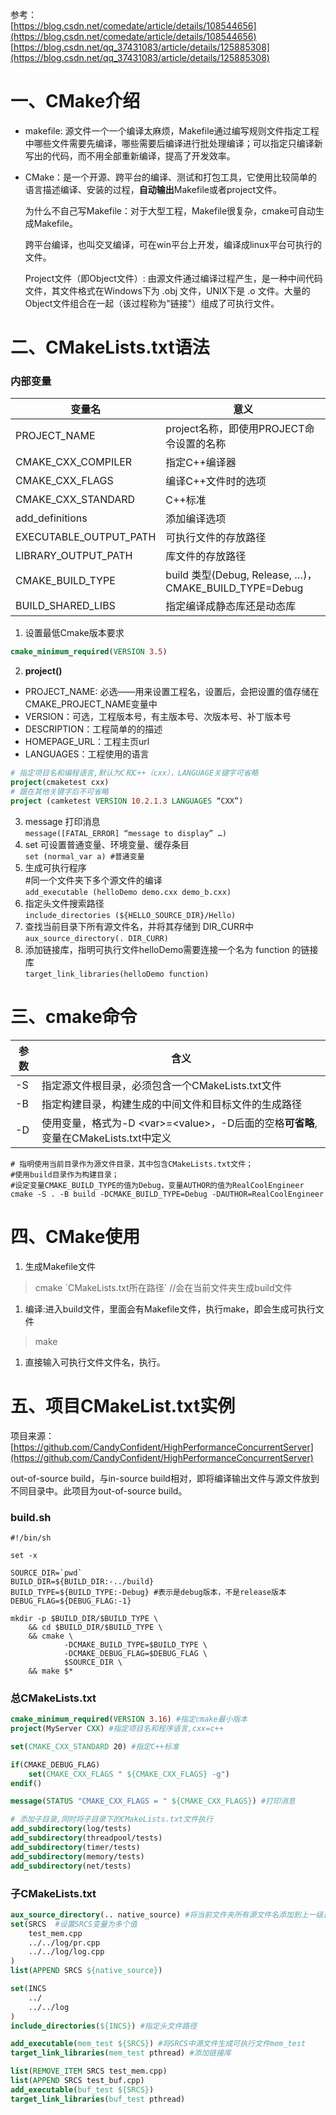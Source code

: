 参考：  
[https://blog.csdn.net/comedate/article/details/108544656](https://blog.csdn.net/comedate/article/details/108544656)  
[https://blog.csdn.net/qq_37431083/article/details/125885308](https://blog.csdn.net/qq_37431083/article/details/125885308)
# 一、CMake介绍
- makefile: 源文件一个一个编译太麻烦，Makefile通过编写规则文件指定工程中哪些文件需要先编译，哪些需要后编译进行批处理编译；可以指定只编译新写出的代码，而不用全部重新编译，提高了开发效率。 
- CMake：是一个开源、跨平台的编译、测试和打包工具，它使用比较简单的语言描述编译、安装的过程，**自动输出**Makefile或者project文件。
  
  为什么不自己写Makefile：对于大型工程，Makefile很复杂，cmake可自动生成Makefile。

  跨平台编译，也叫交叉编译，可在win平台上开发，编译成linux平台可执行的文件。

  Project文件（即Object文件）: 由源文件通过编译过程产生，是一种中间代码文件，其文件格式在Windows下为 .obj 文件，UNIX下是 .o 文件。大量的Object文件组合在一起（该过程称为"链接"）组成了可执行文件。

# 二、CMakeLists.txt语法
### 内部变量
|变量名|	意义|
|---|---|
PROJECT_NAME|project名称，即使用PROJECT命令设置的名称
CMAKE_CXX_COMPILER	|指定C++编译器
CMAKE_CXX_FLAGS	|编译C++文件时的选项
CMAKE_CXX_STANDARD| C++标准
add_definitions|添加编译选项
EXECUTABLE_OUTPUT_PATH	|可执行文件的存放路径
LIBRARY_OUTPUT_PATH	|库文件的存放路径
CMAKE_BUILD_TYPE	|build 类型(Debug, Release, …)，CMAKE_BUILD_TYPE=Debug
BUILD_SHARED_LIBS	|指定编译成静态库还是动态库


1. 设置最低Cmake版本要求
``` cmake
cmake_minimum_required(VERSION 3.5)  
```
2. **project()**
- PROJECT_NAME: 必选——用来设置工程名，设置后，会把设置的值存储在CMAKE_PROJECT_NAME变量中
- VERSION：可选，工程版本号，有主版本号、次版本号、补丁版本号
- DESCRIPTION：工程简单的的描述
- HOMEPAGE_URL：工程主页url
- LANGUAGES：工程使用的语言

``` cmake
# 指定项目名和编程语言,默认为C和C++（cxx），LANGUAGE关键字可省略
project(cmaketest cxx)
# 跟在其他关键字后不可省略
project (camketest VERSION 10.2.1.3 LANGUAGES “CXX”)
```
3. message 打印消息  
   `message([FATAL_ERROR] “message to display” …)`
4. set 可设置普通变量、环境变量、缓存条目  
    `set (normal_var a) #普通变量`
5. 生成可执行程序  
   #同一个文件夹下多个源文件的编译  
   `add_executable (helloDemo demo.cxx demo_b.cxx)`     
6. 指定头文件搜索路径  
   `include_directories (${HELLO_SOURCE_DIR}/Hello)`
7. 查找当前目录下所有源文件名，并将其存储到	DIR_CURR中
    `aux_source_directory(. DIR_CURR)`
8. 添加链接库，指明可执行文件helloDemo需要连接一个名为 function 的链接库  
   `target_link_libraries(helloDemo function)`
# 三、cmake命令
|参数|含义|
|--|--|  
|-S|指定源文件根目录，必须包含一个CMakeLists.txt文件|  
|-B|指定构建目录，构建生成的中间文件和目标文件的生成路径|  
|-D|使用变量，格式为-D \<var>=\<value>，-D后面的空格**可省略**,变量在CMakeLists.txt中定义|
``` shell
# 指明使用当前目录作为源文件目录，其中包含CMakeLists.txt文件；
#使用build目录作为构建目录；
#设定变量CMAKE_BUILD_TYPE的值为Debug，变量AUTHOR的值为RealCoolEngineer
cmake -S . -B build -DCMAKE_BUILD_TYPE=Debug -DAUTHOR=RealCoolEngineer
```
# 四、CMake使用  
1. 生成Makefile文件
> cmake \`CMakeLists.txt所在路径`  //会在当前文件夹生成build文件    
1. 编译:进入build文件，里面会有Makefile文件，执行make，即会生成可执行文件
> make
1. 直接输入可执行文件文件名，执行。
# 五、项目CMakeList.txt实例
项目来源：[https://github.com/CandyConfident/HighPerformanceConcurrentServer](https://github.com/CandyConfident/HighPerformanceConcurrentServer)  

out-of-source build，与in-source build相对，即将编译输出文件与源文件放到不同目录中。此项目为out-of-source build。
### build.sh
``` shell
#!/bin/sh

set -x

SOURCE_DIR=`pwd`
BUILD_DIR=${BUILD_DIR:-../build}
BUILD_TYPE=${BUILD_TYPE:-Debug} #表示是debug版本，不是release版本
DEBUG_FLAG=${DEBUG_FLAG:-1}

mkdir -p $BUILD_DIR/$BUILD_TYPE \
    && cd $BUILD_DIR/$BUILD_TYPE \
    && cmake \
            -DCMAKE_BUILD_TYPE=$BUILD_TYPE \
            -DCMAKE_DEBUG_FLAG=$DEBUG_FLAG \
            $SOURCE_DIR \
    && make $*
```
### 总CMakeLists.txt
``` cmake
cmake_minimum_required(VERSION 3.16) #指定cmake最小版本
project(MyServer CXX) #指定项目名和程序语言,cxx=c++

set(CMAKE_CXX_STANDARD 20) #指定C++标准

if(CMAKE_DEBUG_FLAG) 
    set(CMAKE_CXX_FLAGS " ${CMAKE_CXX_FLAGS} -g")
endif()

message(STATUS "CMAKE_CXX_FLAGS = " ${CMAKE_CXX_FLAGS}) #打印消息

# 添加子目录,同时将子目录下的CMakeLists.txt文件执行
add_subdirectory(log/tests)
add_subdirectory(threadpool/tests)
add_subdirectory(timer/tests)
add_subdirectory(memory/tests)
add_subdirectory(net/tests)
```
### 子CMakeLists.txt
``` cmake
aux_source_directory(.. native_source) #将当前文件夹所有源文件名添加到上一级目录中native_source中
set(SRCS  #设置SRCS变量为多个值
    test_mem.cpp
    ../../log/pr.cpp
    ../../log/log.cpp
)
list(APPEND SRCS ${native_source})

set(INCS
    ../
    ../../log
)
include_directories(${INCS}) #指定头文件路径

add_executable(mem_test ${SRCS}) #将SRCS中源文件生成可执行文件mem_test
target_link_libraries(mem_test pthread) #添加链接库

list(REMOVE_ITEM SRCS test_mem.cpp)
list(APPEND SRCS test_buf.cpp)
add_executable(buf_test ${SRCS})
target_link_libraries(buf_test pthread)
```


  

